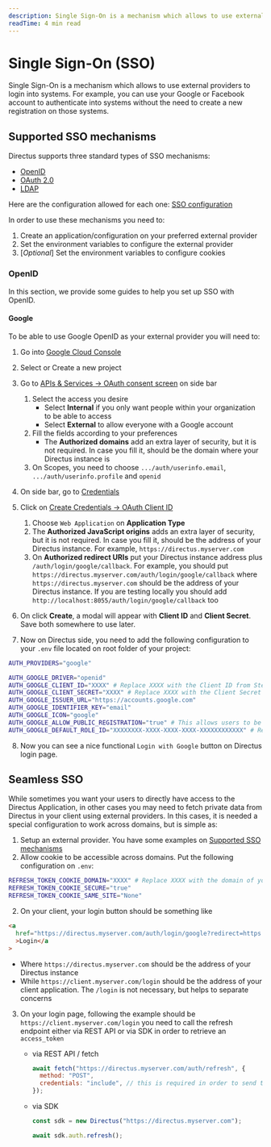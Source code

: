 ```yaml
---
description: Single Sign-On is a mechanism which allows to use external providers to login into systems.
readTime: 4 min read
---
```


# Single Sign-On (SSO)

Single Sign-On is a mechanism which allows to use external providers to login into systems. For example, you can use
your Google or Facebook account to authenticate into systems without the need to create a new registration on those
systems.

## Supported SSO mechanisms

Directus supports three standard types of SSO mechanisms:

- [OpenID](https://openid.net/specs/openid-connect-core-1_0.html)
- [OAuth 2.0](https://www.ietf.org/rfc/rfc6750.txt)
- [LDAP](https://datatracker.ietf.org/doc/html/rfc4511)

Here are the configuration allowed for each one: [SSO configuration](/self-hosted/config-options#sso-oauth2-and-openid)

In order to use these mechanisms you need to:

1. Create an application/configuration on your preferred external provider
2. Set the environment variables to configure the external provider
3. [*Optional*] Set the environment variables to configure cookies

### OpenID

In this section, we provide some guides to help you set up SSO with OpenID.

#### Google

To be able to use Google OpenID as your external provider you will need to:

1. Go into [Google Cloud Console](https://console.cloud.google.com/)
2. Select or Create a new project
3. Go to [APIs & Services -> OAuth consent screen](https://console.cloud.google.com/apis/credentials/consent) on side
   bar
   1. Select the access you desire
      - Select **Internal** if you only want people within your organization to be able to access
      - Select **External** to allow everyone with a Google account
   2. Fill the fields according to your preferences
      - The **Authorized domains** add an extra layer of security, but it is not required. In case you fill it, should
        be the domain where your Directus instance is
   3. On Scopes, you need to choose `.../auth/userinfo.email`, `.../auth/userinfo.profile` and `openid`
4. On side bar, go to [Credentials](https://console.cloud.google.com/apis/credentials)
5. Click on [Create Credentials -> OAuth Client ID](https://console.cloud.google.com/apis/credentials/oauthclient)
   1. Choose `Web Application` on **Application Type**
   2. The **Authorized JavaScript origins** adds an extra layer of security, but it is not required. In case you fill
      it, should be the address of your Directus instance. For example, `https://directus.myserver.com`
   3. On **Authorized redirect URIs** put your Directus instance address plus `/auth/login/google/callback`. For
      example, you should put `https://directus.myserver.com/auth/login/google/callback` where
      `https://directus.myserver.com` should be the address of your Directus instance. If you are testing locally you
      should add `http://localhost:8055/auth/login/google/callback` too
6. On click **Create**, a modal will appear with **Client ID** and **Client Secret**. Save both somewhere to use later.

7. Now on Directus side, you need to add the following configuration to your `.env` file located on root folder of your
   project:

```sh
AUTH_PROVIDERS="google"

AUTH_GOOGLE_DRIVER="openid"
AUTH_GOOGLE_CLIENT_ID="XXXX" # Replace XXXX with the Client ID from Step 6
AUTH_GOOGLE_CLIENT_SECRET="XXXX" # Replace XXXX with the Client Secret from Step 6
AUTH_GOOGLE_ISSUER_URL="https://accounts.google.com"
AUTH_GOOGLE_IDENTIFIER_KEY="email"
AUTH_GOOGLE_ICON="google"
AUTH_GOOGLE_ALLOW_PUBLIC_REGISTRATION="true" # This allows users to be automatically created on logins. Use "false" if you want to create users manually
AUTH_GOOGLE_DEFAULT_ROLE_ID="XXXXXXXX-XXXX-XXXX-XXXX-XXXXXXXXXXXX" # Replace this with the Directus Role ID you would want for new users. If this is not properly configured, new users will not have access to Directus
```

8. Now you can see a nice functional `Login with Google` button on Directus login page.

## Seamless SSO

While sometimes you want your users to directly have access to the Directus Application, in other cases you may need to
fetch private data from Directus in your client using external providers. In this cases, it is needed a special
configuration to work across domains, but is simple as:

1. Setup an external provider. You have some examples on [Supported SSO mechanisms](#supported-sso-mechanisms)
2. Allow cookie to be accessible across domains. Put the following configuration on `.env`:

```sh
REFRESH_TOKEN_COOKIE_DOMAIN="XXXX" # Replace XXXX with the domain of your Directus instance. For example "directus.myserver.com"
REFRESH_TOKEN_COOKIE_SECURE="true"
REFRESH_TOKEN_COOKIE_SAME_SITE="None"
```

2. On your client, your login button should be something like

```html
<a
  href="https://directus.myserver.com/auth/login/google?redirect=https://client.myserver.com/login"
  >Login</a
>
```

- Where `https://directus.myserver.com` should be the address of your Directus instance
- While `https://client.myserver.com/login` should be the address of your client application. The `/login` is not
  necessary, but helps to separate concerns

3. On your login page, following the example should be `https://client.myserver.com/login` you need to call the refresh
   endpoint either via REST API or via SDK in order to retrieve an `access_token`

   - via REST API / fetch

     ```js
     await fetch("https://directus.myserver.com/auth/refresh", {
       method: "POST",
       credentials: "include", // this is required in order to send the refresh token cookie
     });
     ```

   - via SDK

     ```js
     const sdk = new Directus("https://directus.myserver.com");

     await sdk.auth.refresh();
     ```
